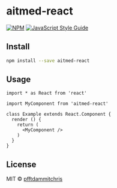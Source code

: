 # aitmed-react

> 

[![NPM](https://img.shields.io/npm/v/aitmed-react.svg)](https://www.npmjs.com/package/aitmed-react) [![JavaScript Style Guide](https://img.shields.io/badge/code_style-standard-brightgreen.svg)](https://standardjs.com)

## Install

```bash
npm install --save aitmed-react
```

## Usage

```tsx
import * as React from 'react'

import MyComponent from 'aitmed-react'

class Example extends React.Component {
  render () {
    return (
      <MyComponent />
    )
  }
}
```

## License

MIT © [pfftdammitchris](https://github.com/pfftdammitchris)
